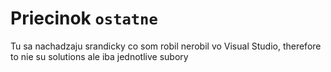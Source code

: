 # Priecinok `ostatne`

Tu sa nachadzaju srandicky co som robil nerobil vo Visual Studio, therefore to nie su solutions ale iba jednotlive subory
